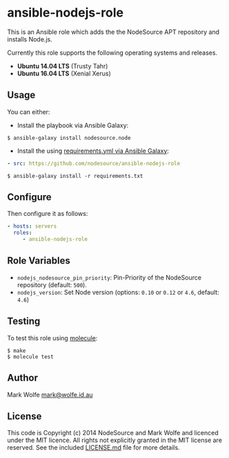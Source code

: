 # ansible-nodejs-role

This is an Ansible role which adds the the NodeSource APT repository and installs Node.js.

Currently this role supports the following operating systems and releases.

* **Ubuntu 14.04 LTS** (Trusty Tahr)
* **Ubuntu 16.04 LTS** (Xenial Xerus)

## Usage

You can either:

* Install the playbook via Ansible Galaxy:

```text
$ ansible-galaxy install nodesource.node
```

* Install the using [requirements.yml via Ansible Galaxy](http://docs.ansible.com/ansible/galaxy.html#installing-multiple-roles-from-a-file):

```yml
- src: https://github.com/nodesource/ansible-nodejs-role
```

```text
$ ansible-galaxy install -r requirements.txt
```

## Configure

Then configure it as follows:

```yaml
- hosts: servers
  roles:
     - ansible-nodejs-role
```

## Role Variables

- `nodejs_nodesource_pin_priority`: Pin-Priority of the NodeSource repository (default: `500`).
- `nodejs_version`: Set Node version (options: `0.10` or `0.12` or `4.6`, default: `4.6`)

## Testing

To test this role using [molecule](https://github.com/metacloud/molecule):

```
$ make
$ molecule test
```

## Author

Mark Wolfe <mark@wolfe.id.au>

## License

This code is Copyright (c) 2014 NodeSource and Mark Wolfe and licenced under the MIT licence. All rights not explicitly granted in the MIT license are reserved. See the included [LICENSE.md](./LICENSE.md) file for more details.
